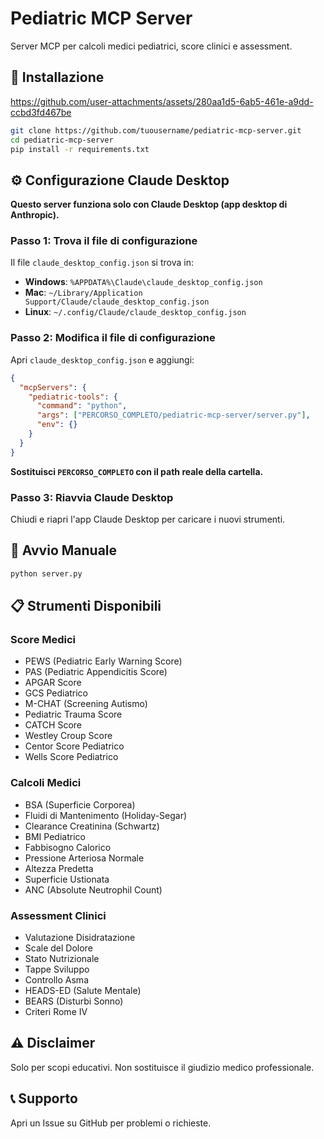  # Pediatric MCP Server

Server MCP per calcoli medici pediatrici, score clinici e assessment.

## 🚀 Installazione


https://github.com/user-attachments/assets/280aa1d5-6ab5-461e-a9dd-ccbd3fd467be


```bash
git clone https://github.com/tuousername/pediatric-mcp-server.git
cd pediatric-mcp-server
pip install -r requirements.txt
```

## ⚙️ Configurazione Claude Desktop

**Questo server funziona solo con Claude Desktop (app desktop di Anthropic).**

### Passo 1: Trova il file di configurazione

Il file `claude_desktop_config.json` si trova in:

- **Windows**: `%APPDATA%\Claude\claude_desktop_config.json`
- **Mac**: `~/Library/Application Support/Claude/claude_desktop_config.json`
- **Linux**: `~/.config/Claude/claude_desktop_config.json`

### Passo 2: Modifica il file di configurazione

Apri `claude_desktop_config.json` e aggiungi:

```json
{
  "mcpServers": {
    "pediatric-tools": {
      "command": "python",
      "args": ["PERCORSO_COMPLETO/pediatric-mcp-server/server.py"],
      "env": {}
    }
  }
}
```

**Sostituisci `PERCORSO_COMPLETO` con il path reale della cartella.**

### Passo 3: Riavvia Claude Desktop

Chiudi e riapri l'app Claude Desktop per caricare i nuovi strumenti.

## 🔧 Avvio Manuale

```bash
python server.py
```

## 📋 Strumenti Disponibili

### Score Medici
- PEWS (Pediatric Early Warning Score)
- PAS (Pediatric Appendicitis Score)
- APGAR Score
- GCS Pediatrico
- M-CHAT (Screening Autismo)
- Pediatric Trauma Score
- CATCH Score
- Westley Croup Score
- Centor Score Pediatrico
- Wells Score Pediatrico

### Calcoli Medici
- BSA (Superficie Corporea)
- Fluidi di Mantenimento (Holiday-Segar)
- Clearance Creatinina (Schwartz)
- BMI Pediatrico
- Fabbisogno Calorico
- Pressione Arteriosa Normale
- Altezza Predetta
- Superficie Ustionata
- ANC (Absolute Neutrophil Count)

### Assessment Clinici
- Valutazione Disidratazione
- Scale del Dolore
- Stato Nutrizionale
- Tappe Sviluppo
- Controllo Asma
- HEADS-ED (Salute Mentale)
- BEARS (Disturbi Sonno)
- Criteri Rome IV

## ⚠️ Disclaimer

Solo per scopi educativi. Non sostituisce il giudizio medico professionale.

## 📞 Supporto

Apri un Issue su GitHub per problemi o richieste.
